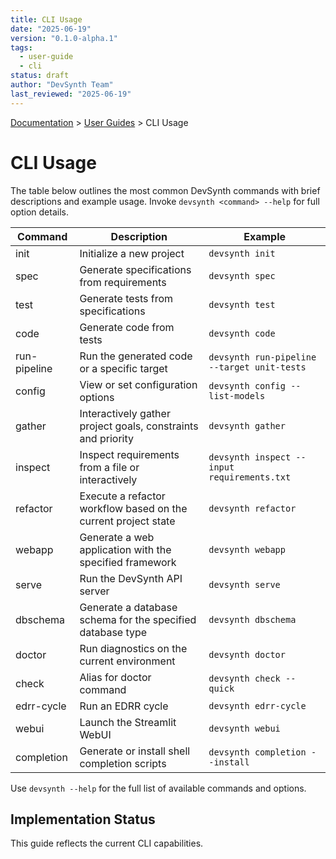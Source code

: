 ```yaml
---
title: CLI Usage
date: "2025-06-19"
version: "0.1.0-alpha.1"
tags:
  - user-guide
  - cli
status: draft
author: "DevSynth Team"
last_reviewed: "2025-06-19"
---
```

<div class="breadcrumbs">
<a href="../index.md">Documentation</a> &gt; <a href="index.md">User Guides</a> &gt; CLI Usage
</div>

# CLI Usage

The table below outlines the most common DevSynth commands with brief
descriptions and example usage. Invoke ``devsynth <command> --help`` for full
option details.

| Command      | Description                                              | Example                                               |
|--------------|----------------------------------------------------------|-------------------------------------------------------|
| init         | Initialize a new project                                 | `devsynth init`                                       |
| spec         | Generate specifications from requirements                | `devsynth spec`                                       |
| test         | Generate tests from specifications                       | `devsynth test`                                       |
| code         | Generate code from tests                                 | `devsynth code`                                       |
| run-pipeline | Run the generated code or a specific target              | `devsynth run-pipeline --target unit-tests`           |
| config       | View or set configuration options                        | `devsynth config --list-models`                       |
| gather       | Interactively gather project goals, constraints and priority | `devsynth gather`                                 |
| inspect      | Inspect requirements from a file or interactively        | `devsynth inspect --input requirements.txt`           |
| refactor     | Execute a refactor workflow based on the current project state | `devsynth refactor`                              |
| webapp       | Generate a web application with the specified framework  | `devsynth webapp`                                     |
| serve        | Run the DevSynth API server                              | `devsynth serve`                                      |
| dbschema     | Generate a database schema for the specified database type | `devsynth dbschema`                                |
| doctor       | Run diagnostics on the current environment               | `devsynth doctor`                                     |
| check        | Alias for doctor command                                 | `devsynth check --quick`                             |
| edrr-cycle   | Run an EDRR cycle                                        | `devsynth edrr-cycle`                                 |
| webui        | Launch the Streamlit WebUI                               | `devsynth webui`                                      |
| completion   | Generate or install shell completion scripts             | `devsynth completion --install`                      |

Use `devsynth --help` for the full list of available commands and options.
## Implementation Status

This guide reflects the current CLI capabilities.

